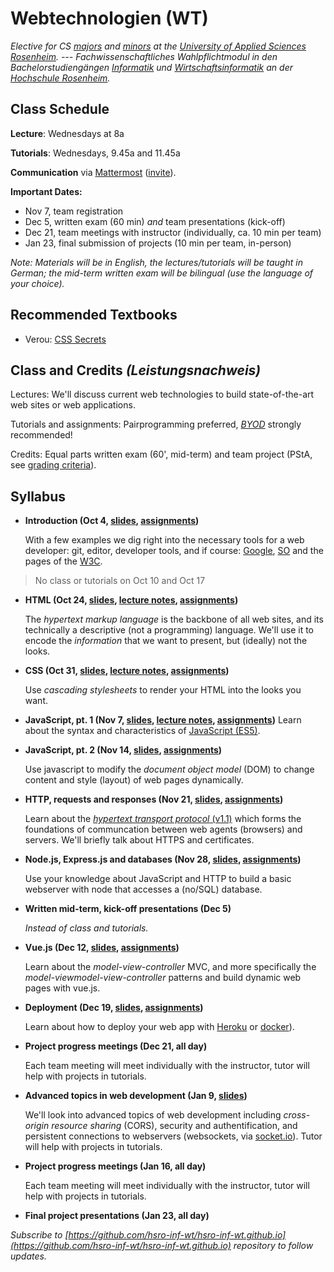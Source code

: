 # Webtechnologien (WT)


_Elective for CS [majors](https://www.fh-rosenheim.de/technik/informatik-mathematik/informatik-bachelor/) and [minors](https://www.fh-rosenheim.de/technik/informatik-mathematik/wirtschaftsinformatik-bachelor/) at the [University of Applied Sciences Rosenheim](https://www.fh-rosenheim.de). --- Fachwissenschaftliches Wahlpflichtmodul in den Bachelorstudiengängen [Informatik](https://www.fh-rosenheim.de/technik/informatik-mathematik/informatik-bachelor/) und [Wirtschaftsinformatik](https://www.fh-rosenheim.de/technik/informatik-mathematik/wirtschaftsinformatik-bachelor/) an der [Hochschule Rosenheim](www.fh-rosenheim.de)._


## Class Schedule

**Lecture**: Wednesdays at 8a

**Tutorials**: Wednesdays, 9.45a and 11.45a

**Communication** via [Mattermost](https://inf-mattermost.fh-rosenheim.de/wt-2017/channels/town-square) ([invite](https://inf-mattermost.fh-rosenheim.de/signup_user_complete/?id=cwd8jpz4ijfxdgg6i6q45d1asa)).

**Important Dates:**
- Nov 7, team registration
- Dec 5, written exam (60 min) *and* team presentations (kick-off)
- Dec 21, team meetings with instructor (individually, ca. 10 min per team)
- Jan 23, final submission of projects (10 min per team, in-person)

_Note: Materials will be in English, the lectures/tutorials will be taught in German; the mid-term written exam will be bilingual (use the language of your choice)._


## Recommended Textbooks
- Verou: [CSS Secrets](https://www.amazon.de/CSS-Secrets-Solutions-Everyday-Problems/dp/1449372635)


## Class and Credits _(Leistungsnachweis)_
Lectures: We'll discuss current web technologies to build state-of-the-art web sites or web applications.

Tutorials and assignments: Pairprogramming preferred, [_BYOD_](https://en.wikipedia.org/wiki/Bring_your_own_device) strongly recommended!

Credits: Equal parts written exam (60', mid-term) and team project (PStA, see [grading criteria](/grading-criteria/)).


## Syllabus
- **Introduction (Oct 4, [slides](/01s-intro/), [assignments](/01a-tools/))**

	With a few examples we dig right into the necessary tools for a web developer: git, editor, developer tools, and if course: [Google](https://www.google.com), [SO](https://www.stackoverflow.com) and the pages of the [W3C](https://www.w3.org/).

> No class or tutorials on Oct 10 and Oct 17

- **HTML (Oct 24, [slides](/02s-html/), [lecture notes](/02ln-html/), [assignments](/02a-html/))**

	The *hypertext markup language* is the backbone of all web sites, and its technically a descriptive (not a programming) language.
	We'll use it to encode the _information_ that we want to present, but (ideally) not the looks.

- **CSS (Oct 31, [slides](/03s-css/), [lecture notes](/03ln-css/), [assignments](/03a-css/))**

	Use *cascading stylesheets* to render your HTML into the looks you want.
	
- **JavaScript, pt. 1 (Nov 7, [slides](/04s-js-1/), [lecture notes](/04ln-js-1/), [assignments](/04a-js-1/))**
	Learn about the syntax and characteristics of [JavaScript (ES5)](http://es6-features.org/).


- **JavaScript, pt. 2 (Nov 14, [slides](/05s-js-2/), [assignments](/05a-js-2/))**

	Use javascript to modify the *document object model* (DOM) to change content and style (layout) of web pages dynamically.
	
- **HTTP, requests and responses (Nov 21, [slides](/06s-http), [assignments](/06a-http/))**

	Learn about the [*hypertext transport protocol* (v1.1)](https://tools.ietf.org/html/rfc7231) which forms the foundations of communcation between web agents (browsers) and servers.
	We'll briefly talk about HTTPS and certificates.

- **Node.js, Express.js and databases (Nov 28, [slides](/07s-express-db/), [assignments](/07a-express-db/))**

	Use your knowledge about JavaScript and HTTP to build a basic webserver with node that accesses a (no/SQL) database.

- **Written mid-term, kick-off presentations (Dec 5)**

	_Instead of class and tutorials._

- **Vue.js (Dec 12, [slides](/08s-vuejs/), [assignments](/08a-vuejs/))**

	Learn about the *model-view-controller* MVC, and more specifically the *model-viewmodel-view-controller* patterns and build dynamic web pages with vue.js.

- **Deployment (Dec 19, [slides](/09s-deployment/), [assignments](09a-deployment/))**

	Learn about how to deploy your web app with [Heroku](https://www.heroku.com/) or [docker](https://www.docker.com)).

- **Project progress meetings (Dec 21, all day)**

	Each team meeting will meet individually with the instructor, tutor will help with projects in tutorials.

- **Advanced topics in web development (Jan 9, [slides](/10s-advanced-topics/))**

	We'll look into advanced topics of web development including *cross-origin resource sharing* (CORS), security and authentification, and persistent connections to webservers (websockets, via [socket.io](https://socket.io/)).
	Tutor will help with projects in tutorials.

- **Project progress meetings (Jan 16, all day)**

	Each team meeting will meet individually with the instructor, tutor will help with projects in tutorials.
	
- **Final project presentations (Jan 23, all day)**


_Subscribe to [https://github.com/hsro-inf-wt/hsro-inf-wt.github.io](https://github.com/hsro-inf-wt/hsro-inf-wt.github.io) repository to follow updates._
